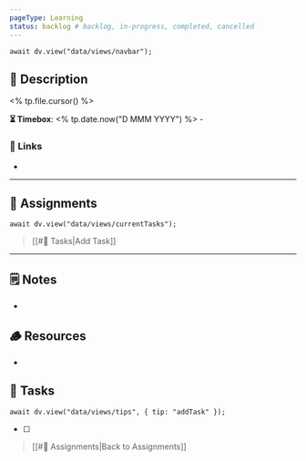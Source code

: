```yaml
---
pageType: Learning
status: backlog # backlog, in-progress, completed, cancelled
---
```

```dataviewjs
await dv.view("data/views/navbar");
```
## 📄 Description
<% tp.file.cursor() %>

<!-- Timebox: <start_date> - <end_date> -->
**⏳ Timebox**: <% tp.date.now("D MMM YYYY") %> - 

### 🔗 Links
- 
---
## 🎯 Assignments
```dataviewjs
await dv.view("data/views/currentTasks");
```
> [[#📝 Tasks|Add Task]]
---
## 🗒️ Notes
- 

## 🪵 Resources
- 

## 📝 Tasks
```dataviewjs
await dv.view("data/views/tips", { tip: "addTask" });
```
- [ ] 

> [[#🎯 Assignments|Back to Assignments]]
